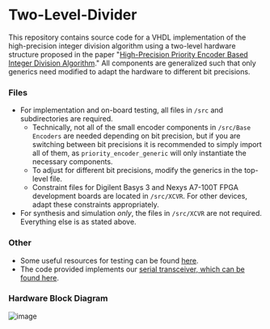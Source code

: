 # Two-Level-Divider

This repository contains source code for a VHDL implementation of the high-precision integer division algorithm using a two-level hardware structure proposed in the paper "[High-Precision Priority Encoder Based Integer Division Algorithm](https://doi.org/10.1109/MWSCAS47672.2021.9531809)." All components are generalized such that only generics need modified to adapt the hardware to different bit precisions.

### Files

- For implementation and on-board testing, all files in `/src` and subdirectories are required.
  - Technically, not all of the small encoder components in `/src/Base Encoders` are needed depending on bit precision, but if you are switching between bit precisions it is recommended to simply import all of them, as `priority_encoder_generic` will only instantiate the necessary components.
  - To adjust for different bit precisions, modify the generics in the top-level file.
  - Constraint files for Digilent Basys 3 and Nexys A7-100T FPGA development boards are located in `/src/XCVR`. For other devices, adapt these constraints appropriately.
- For synthesis and simulation *only*, the files in `/src/XCVR` are not required. Everything else is as stated above.

### Other

- Some useful resources for testing can be found [here](https://github.com/ALUminaries/Two-Level-Multiplier).
- The code provided implements our [serial transceiver, which can be found here](https://github.com/ALUminaries/Serial-Transceiver).

### Hardware Block Diagram

![image](https://github.com/ALUminaries/Two-Level-Divider/assets/16062019/f8893681-b5e7-47b6-b0fc-2e83da614538)



